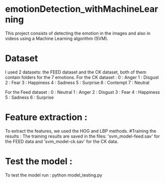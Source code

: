 # emotionDetection_withMachineLearning

This project consists of detecting the emotion in the images and also in videos using a Machine Learning algorithm (SVM).
# Dataset

I used 2 datasets: the FEED dataset and the CK dataset, both of them contain folders for the 7 emotions.
For the CK dataset :
0 : Anger
1 : Disgust
2 : Fear
3 : Happiness
4 : Sadness
5 : Surprise
6 : Contempt
7 : Neutral

For the Feed dataset :
0 : Neutral
1 : Anger
2 : Disgust
3 : Fear
4 : Happiness
5 : Sadness
6 : Surprise

# Feature extraction : 
To extract the features, we used the HOG and LBP methods.
#Training the results : 
The training results are saved in the files: 'svm_model-feed.sav' for the FEED data and 'svm_model-ck.sav' for the CK data.
# Test the model :
To test the model run : 
python model_testing.py
